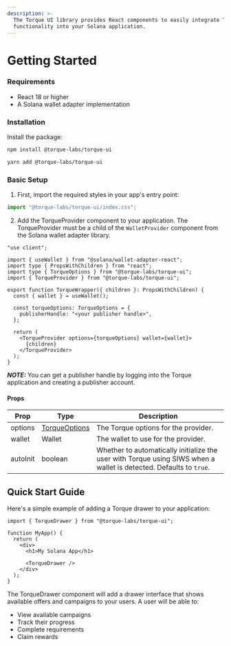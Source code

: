 ```yaml
---
description: >-
  The Torque UI library provides React components to easily integrate Torque
  functionality into your Solana application.
---
```


# Getting Started

### Requirements

* React 18 or higher
* A Solana wallet adapter implementation

### Installation

Install the package:

```bash
npm install @torque-labs/torque-ui
```

```bash
yarn add @torque-labs/torque-ui
```

### Basic Setup

1. First, import the required styles in your app's entry point:

```typescript
import "@torque-labs/torque-ui/index.css";
```

2. Add the TorqueProvider component to your application. The TorqueProvider must be a child of the `WalletProvider` component from the Solana wallet adapter library.

```tsx
"use client";

import { useWallet } from "@solana/wallet-adapter-react";
import type { PropsWithChildren } from "react";
import type { TorqueOptions } from "@torque-labs/torque-ui";
import { TorqueProvider } from "@torque-labs/torque-ui";

export function TorqueWrapper({ children }: PropsWithChildren) {
  const { wallet } = useWallet();

  const torqueOptions: TorqueOptions = {
    publisherHandle: "<your publisher handle>",
  };

  return (
    <TorqueProvider options={torqueOptions} wallet={wallet}>
      {children}
    </TorqueProvider>
  );
}
```

_**NOTE:**_ You can get a publisher handle by logging into the Torque application and creating a publisher account.

#### Props

| Prop     | Type                                                                                  | Description                                                                                                        |
| -------- | ------------------------------------------------------------------------------------- | ------------------------------------------------------------------------------------------------------------------ |
| options  | [TorqueOptions](../for-developers/getting-started/using-the-hooks-1.md#torqueoptions) | The Torque options for the provider.                                                                               |
| wallet   | Wallet                                                                                | The wallet to use for the provider.                                                                                |
| autoInit | boolean                                                                               | Whether to automatically initialize the user with Torque using SIWS when a wallet is detected. Defaults to `true`. |

## Quick Start Guide

Here's a simple example of adding a Torque drawer to your application:

```tsx
import { TorqueDrawer } from "@torque-labs/torque-ui";

function MyApp() {
  return (
    <div>
      <h1>My Solana App</h1>

      <TorqueDrawer />
    </div>
  );
}
```

The TorqueDrawer component will add a drawer interface that shows available offers and campaigns to your users. A user will be able to:

* View available campaigns
* Track their progress
* Complete requirements
* Claim rewards

